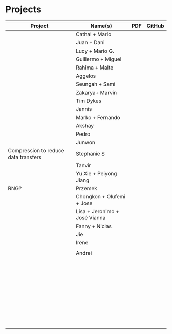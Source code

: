 # Projects

| Project | Name(s) | PDF  | GitHub |
| ------- | ------- | ---- | ------ |
|         | Cathal + Mario         |      |        |
|         | Juan + Dani        |      |        |
|         | Lucy + Mario G.        |      |        |
|         | Guillermo + Miguel        |      |        |
|         | Rahima + Malte        |      |        |
|         | Aggelos |      |        |
|         | Seungah + Sami        |      |        |
|         | Zakarya+ Marvin         |      |        |
|         | Tim Dykes |      |        |
|         | Jannis |      |        |
|         | Marko + Fernando        |      |        |
|         | Akshay        |      |        |
|         | Pedro |      |        |
|         | Junwon        |      |        |
| Compression to reduce data transfers | Stephanie S |      |        |
|         |      Tanvir   |      |        |
|         | Yu Xie + Peiyong Jiang        |      |        |
| RNG?         | Przemek        |      |        |
|         | Chongkon + Olufemi + Jose        |      |        |
|         | Lisa + Jeronimo + José Vianna       |      |        |
|         | Fanny + Niclas |      |        |
|         |      Jie   |      |        |
|         | Irene        |      |        |
|         |         |      |        |
|         | Andrei        |      |        |
|         |         |      |        |
|         |         |      |        |
|         |         |      |        |
|         |         |      |        |
|         |         |      |        |
|         |         |      |        |
|         |         |      |        |
|         |         |      |        |
|         |         |      |        |
|         |         |      |        |
|         |         |      |        |
|         |         |      |        |
|         |         |      |        |
|         |         |      |        |
|         |         |      |        |
|         |         |      |        |
|         |         |      |        |
|         |         |      |        |
|         |         |      |        |
|         |         |      |        |
|         |         |      |        |
|         |         |      |        |
|         |         |      |        |
|         |         |      |        |
|         |         |      |        |
|         |         |      |        |
|         |         |      |        |
|         |         |      |        |
|         |         |      |        |
|         |         |      |        |
|         |         |      |        |
|         |         |      |        |
|         |         |      |        |
|         |         |      |        |
|         |         |      |        |
|         |         |      |        |
|         |         |      |        |

